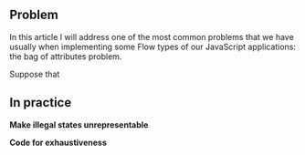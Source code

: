 ## Problem

In this article I will address one of the most common problems that we have usually when implementing some Flow types of our JavaScript applications: the bag of attributes problem.

Suppose that 

## In practice

**Make illegal states unrepresentable**

**Code for exhaustiveness**